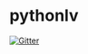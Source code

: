 # pythonlv

[![Gitter](https://badges.gitter.im/Join%20Chat.svg)](https://gitter.im/pythonlv/pythonlv?utm_source=badge&utm_medium=badge&utm_campaign=pr-badge&utm_content=badge)